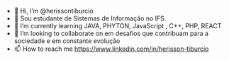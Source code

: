 - 👋 Hi, I’m @herissontiburcio
- 👀 Sou estudante de Sistemas de Informação no IFS.
- 🌱 I’m currently learning  JAVA, PHYTON, JavaScript , C++, PHP, REACT
- 💞️ I’m looking to collaborate on  em desafios que contribuam para a sociedade e em constante evolução 
- 📫 How to reach me  https://www.linkedin.com/in/herisson-tiburcio

<!---
herissontiburcio/herissontiburcio is a ✨ special ✨ repository because its `README.md` (this file) appears on your GitHub profile.
You can click the Preview link to take a look at your changes.
--->
